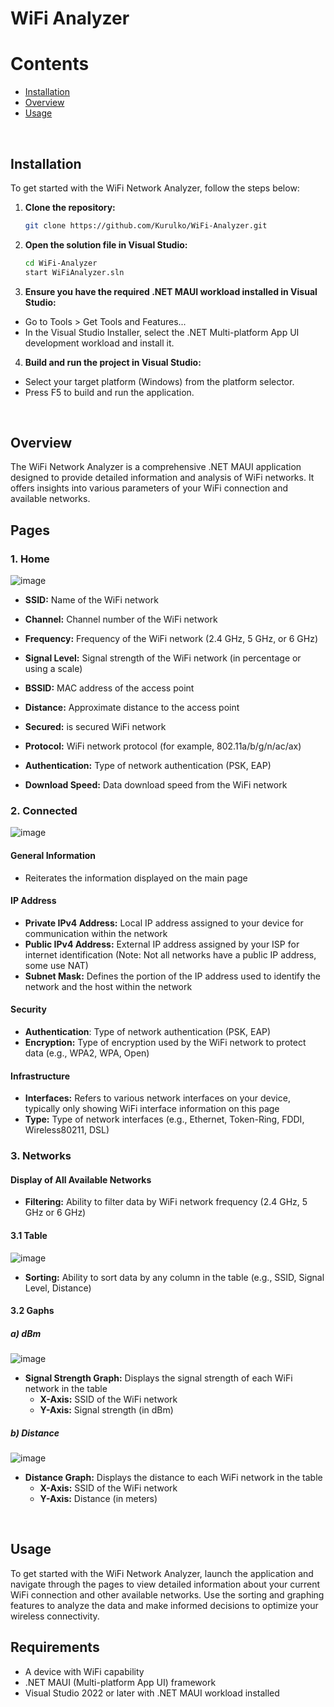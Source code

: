 # WiFi Analyzer

# Contents

- [Installation](#installation)
- [Overview](#overview)
- [Usage](#usage)
<br/>

## Installation

To get started with the WiFi Network Analyzer, follow the steps below:

1. **Clone the repository:**
   
   ```sh
   git clone https://github.com/Kurulko/WiFi-Analyzer.git
   
2. **Open the solution file in Visual Studio:**
   
   ```sh
   cd WiFi-Analyzer
   start WiFiAnalyzer.sln

3. **Ensure you have the required .NET MAUI workload installed in Visual Studio:**
  - Go to Tools > Get Tools and Features...
  - In the Visual Studio Installer, select the .NET Multi-platform App UI development workload and install it.

4. **Build and run the project in Visual Studio:**
  - Select your target platform (Windows) from the platform selector.
  - Press F5 to build and run the application.
<br/>

## Overview

The WiFi Network Analyzer is a comprehensive .NET MAUI application designed to provide detailed information and analysis of WiFi networks. It offers insights into various parameters of your WiFi connection and available networks.

## Pages

### 1. Home

![image](https://github.com/Kurulko/WiFi-Analyzer/assets/95112563/d3e29c47-7adf-4934-97a2-2c52bd62eb70)

- **SSID:** Name of the WiFi network
- **Channel:** Channel number of the WiFi network
- **Frequency:** Frequency of the WiFi network (2.4 GHz, 5 GHz, or 6 GHz)
- **Signal Level:** Signal strength of the WiFi network (in percentage or using a scale)
- **BSSID:** MAC address of the access point
- **Distance:** Approximate distance to the access point
- **Secured:** is secured WiFi network
- **Protocol:** WiFi network protocol (for example, 802.11a/b/g/n/ac/ax)
- **Authentication:** Type of network authentication (PSK, EAP)
  
- **Download Speed:** Data download speed from the WiFi network

### 2. Connected

![image](https://github.com/Kurulko/WiFi-Analyzer/assets/95112563/58fae17e-1fdc-4d70-9c81-50a27d358183)

#### General Information
- Reiterates the information displayed on the main page

#### IP Address
- **Private IPv4 Address:** Local IP address assigned to your device for communication within the network
- **Public IPv4 Address:** External IP address assigned by your ISP for internet identification (Note: Not all networks have a public IP address, some use NAT)
- **Subnet Mask:** Defines the portion of the IP address used to identify the network and the host within the network

#### Security
- **Authentication**: Type of network authentication (PSK, EAP)
- **Encryption:** Type of encryption used by the WiFi network to protect data (e.g., WPA2, WPA, Open)

#### Infrastructure
- **Interfaces:** Refers to various network interfaces on your device, typically only showing WiFi interface information on this page
- **Type:** Type of network interfaces (e.g., Ethernet, Token-Ring, FDDI, Wireless80211, DSL)

### 3. Networks

#### Display of All Available Networks

- **Filtering:** Ability to filter data by WiFi network frequency (2.4 GHz, 5 GHz or 6 GHz)

#### 3.1 Table
![image](https://github.com/Kurulko/WiFi-Analyzer/assets/95112563/b276ff02-0942-463c-9c0d-9d7772f346e9)

- **Sorting:** Ability to sort data by any column in the table (e.g., SSID, Signal Level, Distance)

#### 3.2 Gaphs

##### a) dBm
![image](https://github.com/Kurulko/WiFi-Analyzer/assets/95112563/eef1de1b-61e0-4799-8b3f-373506f29d0b)

- **Signal Strength Graph:** Displays the signal strength of each WiFi network in the table
  - **X-Axis:** SSID of the WiFi network
  - **Y-Axis:** Signal strength (in dBm)

##### b) Distance
![image](https://github.com/Kurulko/WiFi-Analyzer/assets/95112563/ae93c750-2536-4787-80a9-ba0826bb49dc)

- **Distance Graph:** Displays the distance to each WiFi network in the table
  - **X-Axis:** SSID of the WiFi network
  - **Y-Axis:** Distance (in meters)
<br/>

## Usage

To get started with the WiFi Network Analyzer, launch the application and navigate through the pages to view detailed information about your current WiFi connection and other available networks. Use the sorting and graphing features to analyze the data and make informed decisions to optimize your wireless connectivity.

## Requirements

- A device with WiFi capability
- .NET MAUI (Multi-platform App UI) framework
- Visual Studio 2022 or later with .NET MAUI workload installed
